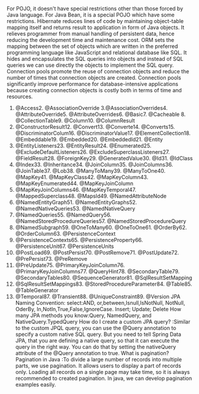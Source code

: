 For POJO, it doesn't have special restrictions other than those forced by Java language. For Java Bean, it is a special POJO which have some restrictions.
Hibernate reduces lines of code by maintaining object-table mapping itself and returns result to application in form of Java objects. It relieves programmer from manual handling of persistent data, hence reducing the development time and maintenance cost.
ORM sets the mapping between the set of objects which are written in the preferred programming language like JavaScript and relational database like SQL. It hides and encapsulates the SQL queries into objects and instead of SQL queries we can use directly the objects to implement the SQL query.
Connection pools promote the reuse of connection objects and reduce the number of times that connection objects are created. Connection pools significantly improve performance for database-intensive applications because creating connection objects is costly both in terms of time and resources.
1. @Access2. @AssociationOverride 3.@AssociationOverrides4. @AttributeOverride5. @AttributeOverrides6. @Basic7. @Cacheable 8. @CollectionTable9. @Column10. @ColumnResult
11. @ConstructorResult12. @Convert13. @Converte14. @Converts15. @DiscriminatorColum16. @DiscriminatorValue17. @ElementCollection18. @Embeddable19. @Embedded20. @EmbeddedId21. @Entity
22. @EntityListeners23. @EntityResult24. @Enumerated25. @ExcludeDefaultListeners26. @ExcludeSuperclassListeners27. @FieldResult28. @ForeignKey29. @GeneratedValue30. @Id31. @IdClass
32. @Index33. @Inheritance34. @JoinColumn35. @JoinColumns36. @JoinTable37. @Lob38. @ManyToMany39. @ManyToOne40. @MapKey41. @MapKeyClass42. @MapKeyColumn43. @MapKeyEnumerated44. @MapKeyJoinColumn
45. @MapKeyJoinColumns46. @MapKeyTemporal47. @MappedSuperclass48. @MapsId49. @NamedAttributeNode
50. @NamedEntityGraph51. @NamedEntityGraphs52. @NamedNativeQueries53. @NamedNativeQuery
54. @NamedQueries55. @NamedQuery56. @NamedStoredProcedureQueries57. @NamedStoredProcedureQuery
58. @NamedSubgraph59. @OneToMany60. @OneToOne61. @OrderBy62. @OrderColumn63. @PersistenceContext
64. @PersistenceContexts65. @PersistenceProperty66. @PersistenceUnit67. @PersistenceUnits
68. @PostLoad69. @PostPersist70. @PostRemove71. @PostUpdate72. @PrePersist73. @PreRemove
74. @PreUpdate75. @PrimaryKeyJoinColumn76. @PrimaryKeyJoinColumns77. @QueryHint78. @SecondaryTable79. @SecondaryTables80. @SequenceGenerator81. @SqlResultSetMapping
82. @SqlResultSetMappings83. @StoredProcedureParameter84. @Table85. @TableGenerator
86. @Temporal87. @Transient88. @UniqueConstraint89. @Version
JPA Naming Convention: select:AND, or,between,Isnull,IsNotNull, NotNull, OderBy, In,Notln,True,False,IgnoreCase. Insert; Update; Delete
How many JPA methods you know:Query, NamedQuery, and NativeQuery.TypedQuery
How do I create a custom JPA query?
:Similar to the custom JPQL query, you can use the @Query annotation to specify a custom native SQL query. But you need to tell Spring Data JPA, that you are defining a native query, so that it can execute the query in the right way. You can do that by setting the nativeQuery attribute of the @Query annotation to true.
What is pagination?Pagination in Java
:To divide a large number of records into multiple parts, we use pagination. It allows users to display a part of records only. Loading all records on a single page may take time, so it is always recommended to created pagination. In java, we can develop pagination examples easily.

